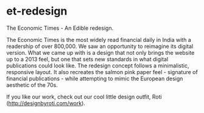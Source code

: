 et-redesign
===========

The Economic Times - An Edible redesign.

The Economic Times is the most widely read financial daily in India with a readership of over 800,000. We saw an opportunity to reimagine its digital version. What we came up with is a design that not only brings the website up to a 2013 feel, but one that sets new standards in what digital publications could look like. The redesign concept follows a minimalistic, responsive layout. It also recreates the salmon pink paper feel - signature of financial publications - while attempting to mimic the European design aesthetic of the 70s.

If you like our work, check out our cool little design outfit, Roti (http://designbyroti.com/work).
